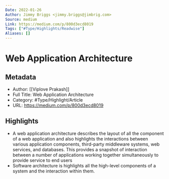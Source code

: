 ```yaml
---
Date: 2022-01-26
Author: Jimmy Briggs <jimmy.briggs@jimbrig.com>
Source: medium
Link: https://medium.com/p/800d3ecd8019
Tags: ["#Type/Highlights/Readwise"]
Aliases: []
---
```

# Web Application Architecture

## Metadata
- Author: [[Viplove Prakash]]
- Full Title: Web Application Architecture
- Category: #Type/Highlight/Article
- URL: https://medium.com/p/800d3ecd8019

## Highlights
- A web application architecture describes the layout of all the component of a web application and also highlights the interactions between various application components, third-party middleware systems, web services, and databases. This provides a snapshot of interaction between a number of applications working together simultaneously to provide service to end users
- Software architecture is highlights all the high-level components of a system and the interaction within them.
